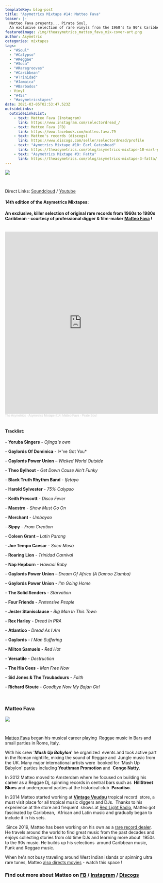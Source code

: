```yaml
---
templateKey: blog-post
title: "Asymetrics Mixtape #14: Matteo Fava"
teaser: |-
  Matteo Fava presents... Pirate Soul. 
  An exclusive selection of rare vinyls from the 1960's to 80's Caribbean !
featuredimage: /img/theasymetrics_matteo_fava_mix-cover-art.png
author: Asymetric
categories: mixtapes
tags:
  - "#Soul"
  - "#Calypso"
  - "#Reggae"
  - "#Soca"
  - "#Raregrooves"
  - "#Caribbean"
  - "#Trinidad"
  - "#Jamaica"
  - "#Barbados"
  - Vinyl
  - "#45s"
  - "#asymetricstapes"
date: 2021-03-05T02:53:47.523Z
outsideLinks:
  outsideLinksList:
    - text: Matteo Fava (Instagram)
      link: https://www.instagram.com/selectordread_/
    - text: Matteo Fava (FB)
      link: https://www.facebook.com/matteo.fava.79
    - text: Matteo's records (discogs)
      link: https://www.discogs.com/seller/selectordread/profile
    - text: "Aymetrics Mixtape #10: Earl Gateshead"
      link: https://theasymetrics.com/blog/asymetrics-mixtape-10-earl-gateshead-hopeful-village/
    - text: "Asymetrics Mixtape #3: Fatta"
      link: https://theasymetrics.com/blog/asymetrics-mixtape-3-fatta/
---
```

![](/img/theasymetrics_piratesoul_cover.jpg)

<br>

Direct Links: [Soundcloud](https://soundcloud.com/the-asymetrics/asymetrics-mixtape-14-matteo-fava-pirate-soul) / [Youtube](https://www.youtube.com/watch?v=xyp9lcaDrCY)

#### 14th edition of the Asymetrics Mixtapes: 

#### An exclusive, killer selection of original rare records from 1960s to 1980s Caribbean - courtesy of professional digger & film-maker [Matteo Fava](https://www.instagram.com/selectordread_/) !

<br>

<iframe width="100%" height="600" scrolling="no" frameborder="no" allow="autoplay" src="https://w.soundcloud.com/player/?url=https%3A//api.soundcloud.com/tracks/1004508346&color=%23ff5500&auto_play=false&hide_related=false&show_comments=true&show_user=true&show_reposts=false&show_teaser=true&visual=true"></iframe><div style="font-size: 10px; color: #cccccc;line-break: anywhere;word-break: normal;overflow: hidden;white-space: nowrap;text-overflow: ellipsis; font-family: Interstate,Lucida Grande,Lucida Sans Unicode,Lucida Sans,Garuda,Verdana,Tahoma,sans-serif;font-weight: 100;"><a href="https://soundcloud.com/the-asymetrics" title="The Asymetrics" target="_blank" style="color: #cccccc; text-decoration: none;">The Asymetrics</a> · <a href="https://soundcloud.com/the-asymetrics/asymetrics-mixtape-14-matteo-fava-pirate-soul" title="Asymetrics Mixtape #14: Matteo Fava - Pirate Soul" target="_blank" style="color: #cccccc; text-decoration: none;">Asymetrics Mixtape #14: Matteo Fava - Pirate Soul</a></div>

<br>

#### Tracklist:

\- **Yoruba Singers** - *Ojinga's own* 

\- **Gaylords Of Dominica** - I*'ve Got You*

\- **Gaylords Power Union** – *Wicked World Outside*

\- **Theo Bylhout** - *Get Down Cause Ain't Funky*

\- **Black Truth Rhythm Band** - *Ifetayo*

\- **Harold Sylvester** - *75% Calypso* 

\- **Keith Prescott** - *Disco Fever*

\- **Maestro** - *Show Must Go On*

\- **Merchant** - *Umbayao*

\- **Sippy** - *From Creation*

\- **Coleen Grant** – *Latin Parang* 

\- **Joe Tempo Caesar** - *Soca Mosa*

\- **Roaring Lion** - *Trinidad Carnival*

\- **Nap Hepburn** - *Hawaai Baby* 

\- **Gaylords Power Union** – *Dream Of Africa (A Damoo Ziamba)*

\- **Gaylords Power Union** - *I'm Going Home*

\- **The Solid Senders** - *Starvation* 

\- **Four Friends** - *Pretensive People* 

\- **Jester Stanisclause** - *Big Man In This Town*

\- **Rex Harley** - *Dread In PRA* 

\- **Atlantico** - *Dread As I Am* 

\- **Gaylords** - *I Man Suffering*

\- **Milton Samuels** - *Red Hot*

\- **Versatile** - *Destruction*

\- **The Hia Cees** - *Man Free Now* 

\- **Sid Jones & The Troubadours** - *Faith*

\- **Richard Stoute** - *Goodbye Now My Bajan Girl* 

*<br>*

### **Matteo Fava**

![](/img/personal-picture.jpg)

<br>

[Matteo Fava](https://www.facebook.com/matteo.fava.79) began his musical career playing  Reggae music in Bars and small parties in Rome, Italy. 

With his crew '***Mash Up Babylon***' he organized  events and took active part in the Roman nightlife, mixing the sound of Reggae and  Jungle music from the UK. Many major international artists were  booked for 'Mash Up Babylon' parties including **Youthman Promotion** and  **Congo Natty**. 

In 2012 Matteo moved to Amsterdam where he focused on building his  career as a Reggae Dj, spinning records in central bars such as  **HillStreet Blues** and underground parties at the historical club  **Paradiso**. 

In 2014 Matteo started working at **[Vintage Voudou](https://vintagevoudou.com/)** tropical record  store, a must visit place for all tropical music diggers and DJs.  Thanks to his experience at the store and frequent  shows at [Red Light Radio](https://www.mixcloud.com/redlightradio/), Matteo got fascinated by Caribbean,  African and Latin music and gradually began to include it in his sets. 

 Since 2019, Matteo has been working on his own as a [rare record dealer](https://www.discogs.com/seller/selectordread/profile).  He travels around the world to find great music from the past decades and enjoys collecting stories from old time DJs and learning more about  1950s to the 90s music. He builds up his selections  around Caribbean music, Funk and Reggae music.

When he's not busy traveling around West Indian islands or spinning ultra rare tunes, Matteo [also directs movies](https://www.festivalnikon.fr/en/video/2020/870) - watch this space !

### Find out more about Matteo on [FB](https://www.facebook.com/matteo.fava.79) / [Instagram](https://www.instagram.com/selectordread_/) / [Discogs](https://www.discogs.com/seller/selectordread/profile)